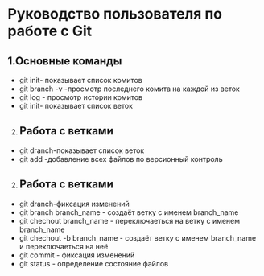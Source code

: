 # Руководство пользователя по работе с Git
## 1.Основные команды 
* git init- показывает список комитов
* git branch -v -просмотр последнего комита на каждой из веток
* git log  - просмотр истории комитов
* git init- показывает список веток
2. ## Работа с ветками 
* git dranch-показывает список веток 
* git add -добавление всех файлов по версионный контроль
2. ## Работа с ветками
* git dranch-фиксация изменений
* git branch branch_name - создаёт ветку с именем branch_name 
* git chechout branch_name - переключаеться на ветку с именем branch_name
* git chechout -b branch_name - создаёт ветку с именем branch_name и переключаеться на неё 
* git commit - фиксация изменений
* git status - определение состояние файлов